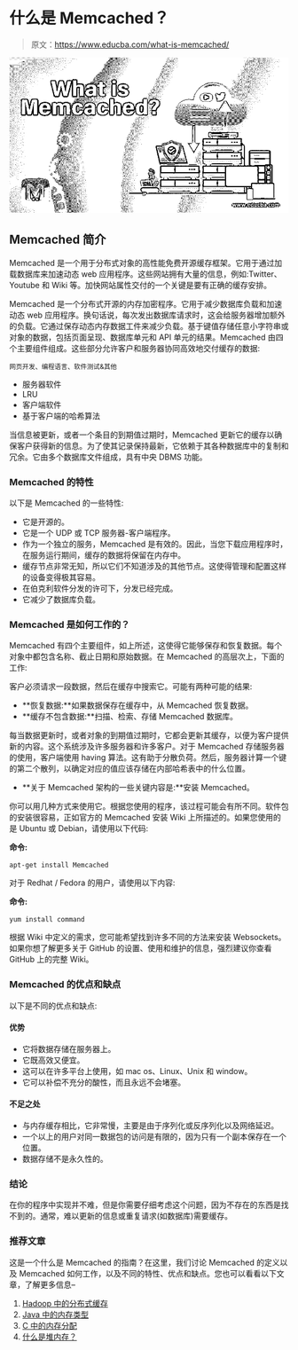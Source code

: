 # 什么是 Memcached？

> 原文：<https://www.educba.com/what-is-memcached/>

![What is Memcached](img/f3e088c79bb00b529af33f1d163d4483.png)



## Memcached 简介

Memcached 是一个用于分布式对象的高性能免费开源缓存框架。它用于通过加载数据库来加速动态 web 应用程序。这些网站拥有大量的信息，例如:Twitter、Youtube 和 Wiki 等。加快网站属性交付的一个关键是要有正确的缓存安排。

Memcached 是一个分布式开源的内存加密程序。它用于减少数据库负载和加速动态 web 应用程序。换句话说，每次发出数据库请求时，这会给服务器增加额外的负载。它通过保存动态内存数据工件来减少负载。基于键值存储任意小字符串或对象的数据，包括页面呈现、数据库单元和 API 单元的结果。Memcached 由四个主要组件组成。这些部分允许客户和服务器协同高效地交付缓存的数据:

<small>网页开发、编程语言、软件测试&其他</small>

*   服务器软件
*   LRU
*   客户端软件
*   基于客户端的哈希算法

当信息被更新，或者一个条目的到期值过期时，Memcached 更新它的缓存以确保客户获得新的信息。为了使其记录保持最新，它依赖于其各种数据库中的复制和冗余。它由多个数据库文件组成，具有中央 DBMS 功能。

### Memcached 的特性

以下是 Memcached 的一些特性:

*   它是开源的。
*   它是一个 UDP 或 TCP 服务器-客户端程序。
*   作为一个独立的服务，Memcached 是有效的。因此，当您下载应用程序时，在服务运行期间，缓存的数据将保留在内存中。
*   缓存节点非常无知，所以它们不知道涉及的其他节点。这使得管理和配置这样的设备变得极其容易。
*   在伯克利软件分发的许可下，分发已经完成。
*   它减少了数据库负载。

### Memcached 是如何工作的？

Memcached 有四个主要组件，如上所述，这使得它能够保存和恢复数据。每个对象中都包含名称、截止日期和原始数据。在 Memcached 的高层次上，下面的工作:

客户必须请求一段数据，然后在缓存中搜索它。可能有两种可能的结果:

*   **恢复数据:**如果数据保存在缓存中，从 Memcached 恢复数据。
*   **缓存不包含数据:**扫描、检索、存储 Memcached 数据库。

每当数据更新时，或者对象的到期值过期时，它都会更新其缓存，以便为客户提供新的内容。这个系统涉及许多服务器和许多客户。对于 Memcached 存储服务器的使用，客户端使用 having 算法。这有助于分散负荷。然后，服务器计算一个键的第二个散列，以确定对应的值应该存储在内部哈希表中的什么位置。

*   **关于 Memcached 架构的一些关键内容是:**安装 Memcached。

你可以用几种方式来使用它。根据您使用的程序，该过程可能会有所不同。软件包的安装很容易，正如官方的 Memcached 安装 Wiki 上所描述的。如果您使用的是 Ubuntu 或 Debian，请使用以下代码:

**命令:**

```
apt-get install Memcached
```

对于 Redhat / Fedora 的用户，请使用以下内容:

**命令:**

```
yum install command
```

根据 Wiki 中定义的需求，您可能希望找到许多不同的方法来安装 Websockets。如果你想了解更多关于 GitHub 的设置、使用和维护的信息，强烈建议你查看 GitHub 上的完整 Wiki。

### Memcached 的优点和缺点

以下是不同的优点和缺点:

#### 优势

*   它将数据存储在服务器上。
*   它既高效又便宜。
*   这可以在许多平台上使用，如 mac os、Linux、Unix 和 window。
*   它可以补偿不充分的酸性，而且永远不会堵塞。

#### 不足之处

*   与内存缓存相比，它非常慢，主要是由于序列化或反序列化以及网络延迟。
*   一个以上的用户对同一数据包的访问是有限的，因为只有一个副本保存在一个位置。
*   数据存储不是永久性的。

### 结论

在你的程序中实现并不难，但是你需要仔细考虑这个问题，因为不存在的东西是找不到的。通常，难以更新的信息或重复请求(如数据库)需要缓存。

### 推荐文章

这是一个什么是 Memcached 的指南？在这里，我们讨论 Memcached 的定义以及 Memcached 如何工作，以及不同的特性、优点和缺点。您也可以看看以下文章，了解更多信息–

1.  [Hadoop 中的分布式缓存](https://www.educba.com/distributed-cache-in-hadoop/)
2.  [Java 中的内存类型](https://www.educba.com/types-of-memory-in-java/)
3.  [C 中的内存分配](https://www.educba.com/memory-allocation-in-c/)
4.  [什么是堆内存？](https://www.educba.com/what-is-heap-memory/)





